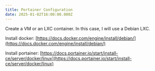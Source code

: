 ```yaml
---
title: Portainer Configuration
date: 2025-01-02T16:00:00.000Z
---
```


Create a VM or an LXC container. In this case, I will use a Debian LXC.

Install docker: [https://docs.docker.com/engine/install/debian/](https://docs.docker.com/engine/install/debian/)

Install portainer: [https://docs.portainer.io/start/install-ce/server/docker/linux](https://docs.portainer.io/start/install-ce/server/docker/linux)

```shell
```
